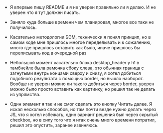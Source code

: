 - Я впервые пишу README и я не уверен правильно ли я делаю. И не уверен что я тут должен писать.

- Заняло куда больше времени чем планировал, многое все таки не получилось.

- Касательно методологии БЭМ, технически я понял принцип, но в самом коде мне пришлось многое переделывать и к сожалению, много где пришлось оставить как было, иначе пришлось бы переписывать код в очередной раз

- Небольшой момент касательно блока desktop_header у h1 в тамбнейле была рамочка сбоку слева, это обычная граница с загнутыми внутрь концами сверху и снизу, 
я хотел добиться подобного результата с помощью border, но вышло наоборот. Вообще не уверен можно ли такого добиться через border, уверен можно было просто вставить как картинку,
но решил так не делать из упрямства.

- Один элемент я так и не смог сделать это кнопку Читать далее. Я искал несколько способов, но там почти везде нужно делать через JS, что я хотел избежать, один вариант решения был
через скрытый checkbox, но в силу того что я итак очень много времени потратил, решил это опустить, заранее извиняюсь.
